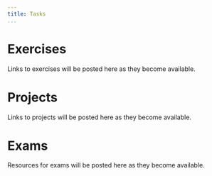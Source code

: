 ```yaml
---
title: Tasks
...
```



# Exercises

 Links to exercises will be posted here as they become available.

# Projects

Links to projects will be posted here as they become available.


# Exams

Resources for exams will be posted here as they become available.
